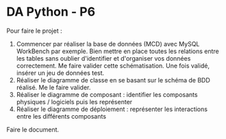 # DA Python - P6

Pour faire le projet : 
1. Commencer par réaliser la base de données (MCD) avec MySQL WorkBench par exemple. Bien mettre en place toutes les relations entre les tables sans oublier d'identifier et d'organiser vos données correctement. Me faire valider cette schématisation. Une fois validé, insérer un jeu de données test.
2. Réaliser le diagramme de classe en se basant sur le schéma de BDD réalisé. Me le faire valider.
3. Réaliser le diagramme de composant : identifier les composants physiques / logiciels puis les représenter
4. Réaliser le diagramme de déploiement : représenter les interactions entre les différents composants

Faire le document.
